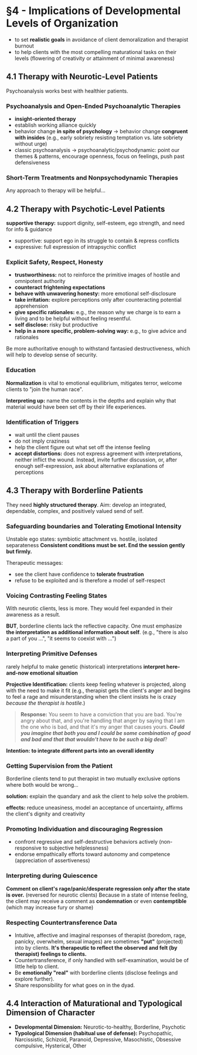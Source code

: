 # §4 - Implications of Developmental Levels of Organization

- to set **realistic goals** in avoidance of client demoralization and therapist burnout
- to help clients with the most compelling maturational tasks on their levels (flowering of creativity or attainment of minimal awareness)

## 4.1 Therapy with Neurotic-Level Patients

Psychoanalysis works best with healthier patients.

### Psychoanalysis and Open-Ended Psychoanalytic Therapies

- **insight-oriented therapy**
- establish working alliance quickly
- behavior change **in spite of psychology** → behavior change **congruent with insides** (e.g., early sobriety resisting temptation vs. late sobriety without urge)
- classic psychoanalysis → psychoanalytic/psychodynamic: point our themes & patterns, encourage openness, focus on feelings, push past defensiveness

### Short-Term Treatments and Nonpsychodynamic Therapies

Any approach to therapy will be helpful...

## 4.2 Therapy with Psychotic-Level Patients

**supportive therapy:** support dignity, self-esteem, ego strength, and need for info & guidance

- supportive: support ego in its struggle to contain & repress conflicts
- expressive: full expression of intrapsychic conflict

### Explicit Safety, Respect, Honesty

- **trustworthiness:** not to reinforce the primitive images of hostile and omnipotent authority
- **counteract frightening expectations**
- **behave with unwavering honesty:** more emotional self-disclosure
- **take irritation:** explore perceptions only after counteracting potential apprehension
- **give specific rationales:** e.g., the reason why we charge is to earn a living and to be helpful without feeling resentful.
- **self disclose:** risky but productive
- **help in a more specific, problem-solving way:** e.g., to give advice and rationales

Be more authoritative enough to withstand fantasied destructiveness, which will help to develop sense of security.

### Education

**Normalization** is vital to emotional equilibrium, mitigates terror, welcome clients to "join the human race".

**Interpreting up:** name the contents in the depths and explain why that material would have been set off by their life experiences.

### Identification of Triggers
- wait until the client pauses
- do not imply craziness
- help the client figure out what set off the intense feeling
- **accept distortions:** does not express agreement with interpretations, neither inflict the wound. Instead, invite further discussion, or, after enough self-expression, ask about alternative explanations of perceptions

## 4.3 Therapy with Borderline Patients

They need **highly structured therapy**.
Aim: develop an integrated, dependable, complex, and positively valued send of self.

### Safeguarding boundaries and Tolerating Emotional Intensity

Unstable ego states: symbiotic attachment vs. hostile, isolated separateness
**Consistent conditions must be set. End the session gently but firmly.**

Therapeutic messages:
- see the client have confidence to **tolerate frustration**
- refuse to be exploited and is therefore a model of self-respect



### Voicing Contrasting Feeling States

With neurotic clients, less is more. They would feel expanded in their awareness as a result.

**BUT**, borderline clients lack the reflective capacity. One must emphasize **the interpretation as additional information about self**. (e.g., "there is also a part of you ...", "it seems to coexist with ...")

### Interpreting Primitive Defenses

rarely helpful to make genetic (historical) interpretations
**interpret here-and-now emotional situation**

**Projective Identification:** clients keep feeling whatever is projected, along with the need to make it fit (e.g., therapist gets the client's anger and begins to feel a rage and misunderstanding when the client insists he is crazy *because the therapist is hostile*.)

> **Response:** You seem to have a conviction that you are bad. You're angry about that, and you're handling that anger by saying that I am the one who is bad, and that it's my anger that causes yours. **_Could you imagine that both you and I could be some combination of good and bad and that that wouldn't have to be such a big deal_**? 

**Intention: to integrate different parts into an overall identity**

### Getting Supervision from the Patient

Borderline clients tend to put therapist in two mutually exclusive options where both would be wrong...

**solution:** explain the quandary and ask the client to help solve the problem.

**effects:** reduce uneasiness, model an acceptance of uncertainty, affirms the client's dignity and creativity

### Promoting Individuation and discouraging Regression

- confront regressive and self-destructive behaviors actively (non-responsive to subjective helplessness)
- endorse empathically efforts toward autonomy and competence (appreciation of assertiveness)

### Interpreting during Quiescence

**Comment on client's rage/panic/desperate regression only after the state is over.** (reversed for neurotic clients) Because in a state of intense feeling, the client may receive a comment as **condemnation** or even **contemptible** (which may increase fury or shame)

### Respecting Countertransference Data

- Intuitive, affective and imaginal responses of therapist (boredom, rage, panicky, overwhelm, sexual images) are sometimes **"put"** (projected) into by clients. **It's therapeutic to reflect the observed and felt (by therapist) feelings to clients.**
- Countertransference, if only handled with self-examination, would be of little help to client.
- Be **emotionally "real"** with borderline clients (disclose feelings and explore further).
- Share responsibility for what goes on in the dyad.

## 4.4 Interaction of Maturational and Typological Dimension of Character


- **Developmental Dimension:** Neurotic-to-healthy, Borderline, Psychotic
- **Typological Dimension (habitual use of defense):** Psychopathic, Narcissistic, Schizoid, Paranoid, Depressive, Masochistic, Obsessive compulsive, Hysterical, Other
